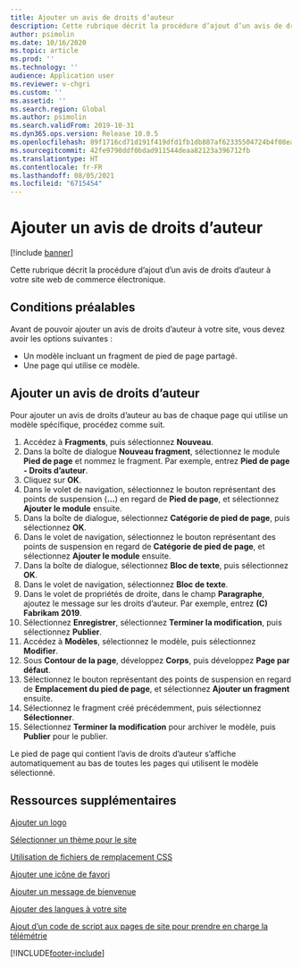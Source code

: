 ```yaml
---
title: Ajouter un avis de droits d’auteur
description: Cette rubrique décrit la procédure d’ajout d’un avis de droits d’auteur à votre site web de commerce électronique.
author: psimolin
ms.date: 10/16/2020
ms.topic: article
ms.prod: ''
ms.technology: ''
audience: Application user
ms.reviewer: v-chgri
ms.custom: ''
ms.assetid: ''
ms.search.region: Global
ms.author: psimolin
ms.search.validFrom: 2019-10-31
ms.dyn365.ops.version: Release 10.0.5
ms.openlocfilehash: 89f1716cd71d191f419dfd1fb1db887af62335504724b4f08ead701d7f57efc6
ms.sourcegitcommit: 42fe9790ddf0bdad911544deaa82123a396712fb
ms.translationtype: HT
ms.contentlocale: fr-FR
ms.lasthandoff: 08/05/2021
ms.locfileid: "6715454"
---
```

# <a name="add-a-copyright-notice"></a>Ajouter un avis de droits d’auteur

[!include [banner](includes/banner.md)]

Cette rubrique décrit la procédure d’ajout d’un avis de droits d’auteur à votre site web de commerce électronique.

## <a name="prerequisites"></a>Conditions préalables

Avant de pouvoir ajouter un avis de droits d’auteur à votre site, vous devez avoir les options suivantes :

- Un modèle incluant un fragment de pied de page partagé.
- Une page qui utilise ce modèle.

## <a name="add-a-copyright-notice"></a>Ajouter un avis de droits d’auteur

Pour ajouter un avis de droits d’auteur au bas de chaque page qui utilise un modèle spécifique, procédez comme suit.

1. Accédez à **Fragments**, puis sélectionnez **Nouveau**.
1. Dans la boîte de dialogue **Nouveau fragment**, sélectionnez le module **Pied de page** et nommez le fragment. Par exemple, entrez **Pied de page - Droits d’auteur**.
1. Cliquez sur **OK**.
1. Dans le volet de navigation, sélectionnez le bouton représentant des points de suspension (**...**) en regard de **Pied de page**, et sélectionnez **Ajouter le module** ensuite.
1. Dans la boîte de dialogue, sélectionnez **Catégorie de pied de page**, puis sélectionnez **OK**.
1. Dans le volet de navigation, sélectionnez le bouton représentant des points de suspension en regard de **Catégorie de pied de page**, et sélectionnez **Ajouter le module** ensuite.
1. Dans la boîte de dialogue, sélectionnez **Bloc de texte**, puis sélectionnez **OK**.
1. Dans le volet de navigation, sélectionnez **Bloc de texte**.
1. Dans le volet de propriétés de droite, dans le champ **Paragraphe**, ajoutez le message sur les droits d’auteur. Par exemple, entrez **(C) Fabrikam 2019**.
1. Sélectionnez **Enregistrer**, sélectionnez **Terminer la modification**, puis sélectionnez **Publier**.
1. Accédez à **Modèles**, sélectionnez le modèle, puis sélectionnez **Modifier**.
1. Sous **Contour de la page**, développez **Corps**, puis développez **Page par défaut**.
1. Sélectionnez le bouton représentant des points de suspension en regard de **Emplacement du pied de page**, et sélectionnez **Ajouter un fragment** ensuite.
1. Sélectionnez le fragment créé précédemment, puis sélectionnez **Sélectionner**.
1. Sélectionnez **Terminer la modification** pour archiver le modèle, puis **Publier** pour le publier.

Le pied de page qui contient l’avis de droits d’auteur s’affiche automatiquement au bas de toutes les pages qui utilisent le modèle sélectionné.

## <a name="additional-resources"></a>Ressources supplémentaires

[Ajouter un logo](add-logo.md)

[Sélectionner un thème pour le site](select-site-theme.md)

[Utilisation de fichiers de remplacement CSS](css-override-files.md)

[Ajouter une icône de favori](add-favicon.md)

[Ajouter un message de bienvenue](add-welcome-message.md)

[Ajouter des langues à votre site](add-languages-to-site.md)

[Ajout d’un code de script aux pages de site pour prendre en charge la télémétrie](add-telemetry.md)



[!INCLUDE[footer-include](../includes/footer-banner.md)]